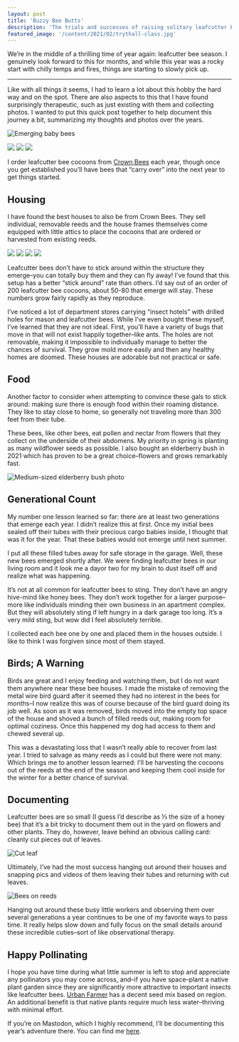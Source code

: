 ```yaml
---
layout: post
title: 'Buzzy Bee Butts'
description: 'The trials and successes of raising solitary leafcutter bees–the cutest of all bees.'
featured_image: '/content/2021/02/trythall-class.jpg'
---
```

We’re in the middle of a thrilling time of year again: leafcutter bee season. I genuinely look forward to this for months, and while this year was a rocky start with chilly temps and fires, things are starting to slowly pick up.

<hr />

Like with all things it seems, I had to learn a lot about this hobby the hard way and on the spot. There are also aspects to this that I have found surprisingly therapeutic, such as just existing with them and collecting photos. I wanted to put this quick post together to help document this journey a bit, summarizing my thoughts and photos over the years. 

![Emerging baby bees](/content/2023/08/beeritto.JPG)

<div class="gallery" data-columns="2">
  <img src="/content/2023/08/bbooks.jpg">
  <img src="/content/2023/08/hand.jpg">
  <img src="/content/2023/08/materials.JPG">
</div>

I order leafcutter bee cocoons from [Crown Bees](https://crownbees.com/) each year, though once you get established you’ll have bees that “carry over” into the next year to get things started.   

## Housing
I have found the best houses to also be from Crown Bees. They sell individual, removable reeds and the house frames themselves come equipped with little attics to place the cocoons that are ordered or harvested from existing reeds. 

<div class="gallery" data-columns="2">
  <img src="/content/2023/08/hanging.jpg">
  <img src="/content/2023/08/.jpg">
  <img src="/content/2023/08/roof.JPG">
  <img src="/content/2023/08/.jpg">
</div>

Leafcutter bees don’t have to stick around within the structure they emerge–you can totally buy them and they can fly away! I’ve found that this setup has a better “stick around” rate than others. I’d say out of an order of 200 leafcutter bee cocoons, about 50-80 that emerge will stay. These numbers grow fairly rapidly as they reproduce. 

I’ve noticed a lot of department stores carrying “insect hotels” with drilled holes for mason and leafcutter bees. While I’ve even bought these myself, I’ve learned that they are not ideal. First, you’ll have a variety of bugs that move in that will not exist happily together–like ants. The holes are not removable, making it impossible to individually manage to better the chances of survival. They grow mold more easily and then any healthy homes are doomed. These houses are adorable but not practical or safe.   

## Food 
Another factor to consider when attempting to convince these gals to stick around: making sure there is enough food within their roaming distance. They like to stay close to home, so generally not traveling more than 300 feet from their tube. 

These bees, like other bees, eat pollen and nectar from flowers that they collect on the underside of their abdomens. My priority in spring is planting as many wildflower seeds as possible. I also bought an elderberry bush in 2021 which has proven to be a great choice–flowers and grows remarkably fast.  

![Medium-sized elderberry bush photo](/content/2023/08/tree.jpg)

## Generational Count
My number one lesson learned so far: there are at least two generations that emerge each year. I didn’t realize this at first. Once my initial bees sealed off their tubes with their precious cargo babies inside, I thought that was it for the year. That these babies would not emerge until next summer. 

I put all these filled tubes away for safe storage in the garage. Well, these new bees emerged shortly after. We were finding leafcutter bees in our living room and it look me a dayor two for my brain to dust itself off and realize what was happening. 

It’s not at all common for leafcutter bees to sting. They don’t have an angry hive-mind like honey bees. They don’t work together for a larger purpose–more like individuals minding their own business in an apartment complex. But they will absolutely sting if left hungry in a dark garage too long. It’s a very mild sting, but wow did I feel absolutely terrible. 

I collected each bee one by one and placed them in the houses outside. I like to think I was forgiven since most of them stayed.

## Birds; A Warning 
Birds are great and I enjoy feeding and watching them, but I do not want them anywhere near these bee houses. I made the mistake of removing the metal wire bird guard after it seemed they had no interest in the bees for months–I now realize this was of course because of the bird guard doing its job well. As soon as it was removed, birds moved into the empty top space of the house and shoved a bunch of filled reeds out, making room for optimal coziness. Once this happened my dog had access to them and chewed several up. 

This was a devastating loss that I wasn’t really able to recover from last year. I tried to salvage as many reeds as I could but there were not many. Which brings me to another lesson learned: I’ll be harvesting the cocoons out of the reeds at the end of the season and keeping them cool inside for the winter for a better chance of survival. 

## Documenting
Leafcutter bees are so small (I guess I’d describe as ⅓ the size of a honey bee) that it’s a bit tricky to document them out in the yard on flowers and other plants. They do, however, leave behind an obvious calling card: cleanly cut pieces out of leaves. 

![Cut leaf](/content/2023/08/leaf.jpg)

Ultimately, I’ve had the most success hanging out around their houses and snapping pics and videos of them leaving their tubes and returning with cut leaves. 

![Bees on reeds](/content/2023/08/reed.jpg)

Hanging out around these busy little workers and observing them over several generations a year continues to be one of my favorite ways to pass time. It really helps slow down and fully focus on the small details around these incredible cuties–sort of like observational therapy.

## Happy Pollinating 
I hope you have time during what little summer is left to stop and appreciate any pollinators you may come across, and–if you have space–plant a native plant garden since they are significantly more attractive to important insects like leafcutter bees. [Urban Farmer](https://www.ufseeds.com/) has a decent seed mix based on region. An additional benefit is that native plants require much less water–thriving with minimal effort. 

If you’re on Mastodon, which I highly recommend, I’ll be documenting this year’s adventure there. You can find me [here](https://mastodon.yupgup.com/@joni). 